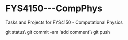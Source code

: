 # FYS4150---CompPhys
Tasks and Projects for FYS4150 - Computational Physics

git status\\
git commit -am 'add comment'\\
git push
